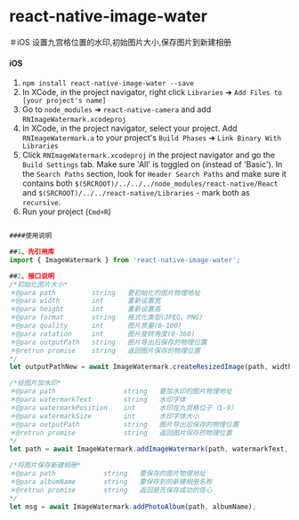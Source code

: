 # react-native-image-water
＃iOS 设置九宫格位置的水印,初始图片大小,保存图片到新建相册
#### iOS
1. `npm install react-native-image-water --save`
2. In XCode, in the project navigator, right click `Libraries` ➜ `Add Files to [your project's name]`
3. Go to `node_modules` ➜ `react-native-camera` and add `RNImageWatermark.xcodeproj`
4. In XCode, in the project navigator, select your project. Add `RNImageWatermark.a` to your project's `Build Phases` ➜ `Link Binary With Libraries`
5. Click `RNImageWatermark.xcodeproj` in the project navigator and go the `Build Settings` tab. Make sure 'All' is toggled on (instead of 'Basic'). In the `Search Paths` section, look for `Header Search Paths` and make sure it contains both `$(SRCROOT)/../../../node_modules/react-native/React` and `$(SRCROOT)/../../react-native/Libraries` - mark both as `recursive`.
5. Run your project (`Cmd+R`)

```js

####使用说明

##1、先引用库
import { ImageWatermark } from 'react-native-image-water';

##2、接口说明
/*初始化图片大小*
＊@para path         string   要初始化的图片物理地址
＊@para width        int      重新设置宽
＊@para height       int      重新设置高
＊@para format       string   格式化类型(JPEG、PNG)
＊@para quality      int      图片质量(0-100)
＊@para rotation     int      图片旋转角度(0-360)
＊@para outputPath   string   图片导出后保存的物理位置
＊@retrun promise    string   返回图片保存的物理位置
*/
let outputPathNew = await ImageWatermark.createResizedImage(path, width, height, format, quality, rotation, outputPath);

/*给图片加水印*
＊@para path                 string   要加水印的图片物理地址
＊@para watermarkText        string   水印字体
＊@para watermarkPosition    int      水印在九宫格位子（1-9）
＊@para watermarkSize        int      水印字体大小
＊@para outputPath           string   图片导出后保存的物理位置
＊@retrun promise            string   返回图片保存的物理位置
*/
let path = await ImageWatermark.addImageWatermark(path, watermarkText, watermarkPosition, watermarkSize, outputPath);

/*将图片保存新建相册*
＊@para path            string   要保存的图片物理地址
＊@para albumName       string   要保存到的新建相册名称
＊@retrun promise       string   返回是否保存成功的信心
*/
let msg = await ImageWatermark.addPhotoAlbum(path, albumName);

